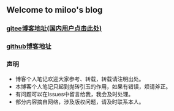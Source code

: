 ## Welcome to miloo's blog

### [gitee博客地址(国内用户点击此处)](https://imiloo.gitee.io)  
### [github博客地址](https://imiloo.github.io)

### 声明
- 博客个人笔记欢迎大家参考、转载，转载请注明出处。
- 本博客个人笔记只起到抛砖引玉的作用，如果有错误，烦请斧正。
- 有问题可以在Issues中留言给我，我会及时处理。
- 部分内容摘自网络，涉及版权问题，请及时联系本人。

